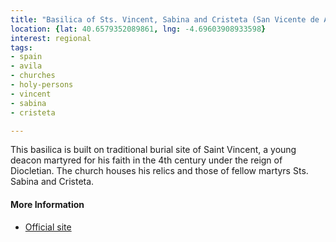 ```yaml
---
title: "Basilica of Sts. Vincent, Sabina and Cristeta (San Vicente de Avila)"
location: {lat: 40.6579352089861, lng: -4.69603908933598}
interest: regional
tags:
- spain
- avila
- churches
- holy-persons
- vincent
- sabina
- cristeta

---
```



This basilica is built on traditional burial site of Saint Vincent, a young deacon martyred for his faith in the 4th century under the reign of Diocletian.  The church houses his relics and those of fellow martyrs Sts. Sabina and Cristeta.

#### More Information

* [Official site](https://basilicasanvicente.es/)





